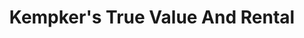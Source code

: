 ---
title: "Kempker's True Value And Rental"
url: /grimes/kempkers-true-value-and-rental/
shop: hardware
---